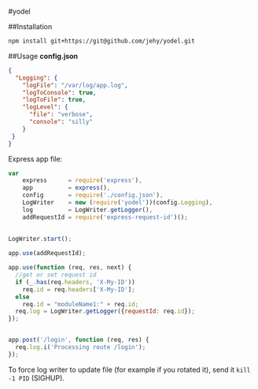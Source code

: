 #yodel

##Installation
```bash
npm install git+https://git@github.com/jehy/yodel.git
```

##Usage
**config.json**
```json
{
  "Logging": {
    "logFile": "/var/log/app.log",
    "logToConsole": true,
    "logToFile": true,
    "logLevel": {
      "file": "verbose",
      "console": "silly"
    }
 }
}
```

Express app file:
```javascript
var 
    express      = require('express'),
    app          = express(),
    config       = require('./config.json'),
    LogWriter    = new (require('yodel'))(config.Logging),
    log          = LogWriter.getLogger(),
    addRequestId = require('express-request-id')();
    
    
LogWriter.start();

app.use(addRequestId);

app.use(function (req, res, next) {
  //get or set request id
  if (_.has(req.headers, 'X-My-ID'))
    req.id = req.headers['X-My-ID'];
  else
    req.id = "moduleName1:" + req.id;  
  req.log = LogWriter.getLogger({requestId: req.id});
});


app.post('/login', function (req, res) {
  req.log.i('Processing route /login');
});
```

To force log writer to update file (for example if you rotated it),
 send it `kill -1 PID` (SIGHUP).
